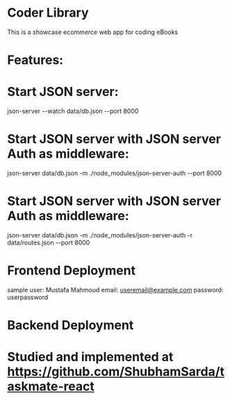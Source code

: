 # Coder Library

This is a showcase ecommerce web app for coding eBooks

# Features:

# Start JSON server:

json-server --watch data/db.json --port 8000

# Start JSON server with JSON server Auth as middleware:

json-server data/db.json -m ./node_modules/json-server-auth --port 8000

# Start JSON server with JSON server Auth as middleware:

json-server data/db.json -m ./node_modules/json-server-auth -r data/routes.json --port 8000

# Frontend Deployment

sample user: Mustafa Mahmoud
email: useremail@example.com
password: userpassword

# Backend Deployment

# Studied and implemented at https://github.com/ShubhamSarda/taskmate-react
